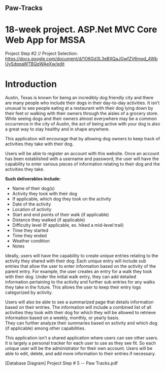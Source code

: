 ## Paw-Tracks
# 18-week project. ASP.Net MVC Core Web App for MSSA


Project Step #2 // Project Selection: https://docs.google.com/document/d/1O6Gd3L3eBXQaJGwfZV6mqd_4WbUySdqqaWTBQqWAeXw/edit


# Introduction
Austin, Texas is known for being an incredibly dog friendly city and there are many people who include their dogs in their day-to-day activities. 
It isn’t unusual to see people eating at a restaurant with their dog lying down by their feet or walking with their owners through the aisles of a grocery store. 
While seeing dogs and their owners almost everywhere may be a common occurrence in the city of Austin, the act of being active with your dog is also a great way to stay healthy and in shape anywhere. 

This application will encourage that by allowing dog owners to keep track of activities they take with their dog. 

Users will be able to register an account with this website. 
Once an account has been established with a username and password, the user will have the capability to enter various pieces of information relating to their dog and the activities they take. 

**Such deliverables include:**

- Name of their dog(s)
- Activity they took with their dog 
- If applicable, which dog they took on the activity
- Date of the activity
- Location of activity
- Start and end points of their walk (if applicable)
- Distance they walked (if applicable)
- Difficulty level (If applicable, ex. hiked a mid-level trail)
- Time they started
- Time they ended
- Weather condition
- Notes 

Ideally, users will have the capability to create unique entries relating to the activity they shared with their dog. 
Each unique entry will include sub entries that allow the user to enter information based on the activity of the parent entry. 
For example, the user creates an entry for a walk they took with their dog. 
Under the initial walk entry, they can add detailed information pertaining to the activity and further sub entries for any walks they take in the future. 
This allows the user to keep their entry logs categorized by activity. 

Users will also be able to see a summarized page that details information based on their entries. 
The information will include a combined list of all activities they took with their dog for which they will be allowed to retrieve information based on a weekly, monthly, or yearly basis.  
They can further analyze their summaries based on activity and which dog (if applicable) among other capabilities. 

This application isn’t a shared application where users can see other users. 
It is largely a personal tracker for each user to use as they see fit. 
So each unique user will be the administrator for their own account. 
Users will be able to edit, delete, and add more information to their entries if necessary.

[Database Diagram] Project Step # 5 -- Paw Tracks.pdf </br>

